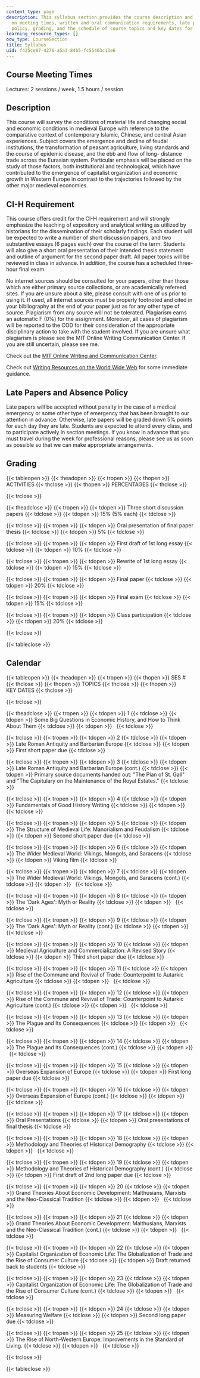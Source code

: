 ```yaml
---
content_type: page
description: This syllabus section provides the course description and information
  on meeting times, written and oral communication requirements, late papers and absence
  policy, grading, and the schedule of course topics and key dates for the course.
learning_resource_types: []
ocw_type: CourseSection
title: Syllabus
uid: f425ce87-4276-a5a3-84b5-fc55463c13e6
---
```


Course Meeting Times
--------------------

Lectures: 2 sessions / week, 1.5 hours / session

Description
-----------

This course will survey the conditions of material life and changing social and economic conditions in medieval Europe with reference to the comparative context of contemporary Islamic, Chinese, and central Asian experiences. Subject covers the emergence and decline of feudal institutions, the transformation of peasant agriculture, living standards and the course of epidemic disease, and the ebb and flow of long- distance trade across the Eurasian system. Particular emphasis will be placed on the study of those factors, both institutional and technological, which have contributed to the emergence of capitalist organization and economic growth in Western Europe in contrast to the trajectories followed by the other major medieval economies.

CI-H Requirement
----------------

This course offers credit for the CI-H requirement and will strongly emphasize the teaching of expository and analytical writing as utilized by historians for the dissemination of their scholarly findings. Each student will be expected to write a number of short discussion papers, and two substantive essays (6 pages each) over the course of the term. Students will also give a short oral presentation of their intended thesis statement and outline of argument for the second paper draft. All paper topics will be reviewed in class in advance. In addition, the course has a scheduled three-hour final exam.

No internet sources should be consulted for your papers, other than those which are either primary source collections, or are academically refereed sites. If you are unsure about a site, please consult with one of us prior to using it. If used, all internet sources must be properly footnoted and cited in your bibliography at the end of your paper just as for any other type of source. Plagiarism from any source will not be tolerated. Plagiarism earns an automatic F (0%) for the assignment. Moreover, all cases of plagiarism will be reported to the COD for their consideration of the appropriate disciplinary action to take with the student involved. If you are unsure what plagiarism is please see the MIT Online Writing Communication Center. If you are still uncertain, please see me.

Check out the [MIT Online Writing and Communication Center](http://cmsw.mit.edu/writing-and-communication-center/).

Check out [Writing Resources on the World Wide Web](http://web.mit.edu/uaa/www/writing/links/) for some immediate guidance.

Late Papers and Absence Policy
------------------------------

Late papers will be accepted without penalty in the case of a medical emergency or some other type of emergency that has been brought to our attention in advance. Otherwise, late papers will be graded down 5% points for each day they are late. Students are expected to attend every class, and to participate actively in section meetings. If you know in advance that you must travel during the week for professional reasons, please see us as soon as possible so that we can make appropriate arrangements.

Grading
-------

{{< tableopen >}}
{{< theadopen >}}
{{< tropen >}}
{{< thopen >}}
ACTIVITIES
{{< thclose >}}
{{< thopen >}}
PERCENTAGES
{{< thclose >}}

{{< trclose >}}

{{< theadclose >}}
{{< tropen >}}
{{< tdopen >}}
Three short discussion papers
{{< tdclose >}}
{{< tdopen >}}
15% (5% each)
{{< tdclose >}}

{{< trclose >}}
{{< tropen >}}
{{< tdopen >}}
Oral presentation of final paper thesis
{{< tdclose >}}
{{< tdopen >}}
5%
{{< tdclose >}}

{{< trclose >}}
{{< tropen >}}
{{< tdopen >}}
First draft of 1st long essay
{{< tdclose >}}
{{< tdopen >}}
10%
{{< tdclose >}}

{{< trclose >}}
{{< tropen >}}
{{< tdopen >}}
Rewrite of 1st long essay
{{< tdclose >}}
{{< tdopen >}}
15%
{{< tdclose >}}

{{< trclose >}}
{{< tropen >}}
{{< tdopen >}}
Final paper
{{< tdclose >}}
{{< tdopen >}}
20%
{{< tdclose >}}

{{< trclose >}}
{{< tropen >}}
{{< tdopen >}}
Final exam
{{< tdclose >}}
{{< tdopen >}}
15%
{{< tdclose >}}

{{< trclose >}}
{{< tropen >}}
{{< tdopen >}}
Class participation
{{< tdclose >}}
{{< tdopen >}}
20%
{{< tdclose >}}

{{< trclose >}}

{{< tableclose >}}

Calendar
--------

{{< tableopen >}}
{{< theadopen >}}
{{< tropen >}}
{{< thopen >}}
SES #
{{< thclose >}}
{{< thopen >}}
TOPICS
{{< thclose >}}
{{< thopen >}}
KEY DATES
{{< thclose >}}

{{< trclose >}}

{{< theadclose >}}
{{< tropen >}}
{{< tdopen >}}
1
{{< tdclose >}}
{{< tdopen >}}
Some Big Questions in Economic History, and How to Think About Them
{{< tdclose >}}
{{< tdopen >}}
 
{{< tdclose >}}

{{< trclose >}}
{{< tropen >}}
{{< tdopen >}}
2
{{< tdclose >}}
{{< tdopen >}}
Late Roman Antiquity and Barbarian Europe
{{< tdclose >}}
{{< tdopen >}}
First short paper due
{{< tdclose >}}

{{< trclose >}}
{{< tropen >}}
{{< tdopen >}}
3
{{< tdclose >}}
{{< tdopen >}}
Late Roman Antiquity and Barbarian Europe (cont.)
{{< tdclose >}}
{{< tdopen >}}
Primary source documents handed out: "The Plan of St. Gall" and "The Capitulary on the Maintenance of the Royal Estates."
{{< tdclose >}}

{{< trclose >}}
{{< tropen >}}
{{< tdopen >}}
4
{{< tdclose >}}
{{< tdopen >}}
Fundamentals of Good History Writing
{{< tdclose >}}
{{< tdopen >}}
 
{{< tdclose >}}

{{< trclose >}}
{{< tropen >}}
{{< tdopen >}}
5
{{< tdclose >}}
{{< tdopen >}}
The Structure of Medieval Life: Manorialism and Feudalism
{{< tdclose >}}
{{< tdopen >}}
Second short paper due
{{< tdclose >}}

{{< trclose >}}
{{< tropen >}}
{{< tdopen >}}
6
{{< tdclose >}}
{{< tdopen >}}
The Wider Medieval World: Vikings, Mongols, and Saracens
{{< tdclose >}}
{{< tdopen >}}
Viking film
{{< tdclose >}}

{{< trclose >}}
{{< tropen >}}
{{< tdopen >}}
7
{{< tdclose >}}
{{< tdopen >}}
The Wider Medieval World: Vikings, Mongols, and Saracens (cont.)
{{< tdclose >}}
{{< tdopen >}}
 
{{< tdclose >}}

{{< trclose >}}
{{< tropen >}}
{{< tdopen >}}
8
{{< tdclose >}}
{{< tdopen >}}
The 'Dark Ages': Myth or Reality
{{< tdclose >}}
{{< tdopen >}}
 
{{< tdclose >}}

{{< trclose >}}
{{< tropen >}}
{{< tdopen >}}
9
{{< tdclose >}}
{{< tdopen >}}
The 'Dark Ages': Myth or Reality (cont.)
{{< tdclose >}}
{{< tdopen >}}
 
{{< tdclose >}}

{{< trclose >}}
{{< tropen >}}
{{< tdopen >}}
10
{{< tdclose >}}
{{< tdopen >}}
Medieval Agriculture and Commercialization: A Revised Story
{{< tdclose >}}
{{< tdopen >}}
Third short paper due
{{< tdclose >}}

{{< trclose >}}
{{< tropen >}}
{{< tdopen >}}
11
{{< tdclose >}}
{{< tdopen >}}
Rise of the Commune and Revival of Trade: Counterpoint to Autarkic Agriculture
{{< tdclose >}}
{{< tdopen >}}
 
{{< tdclose >}}

{{< trclose >}}
{{< tropen >}}
{{< tdopen >}}
12
{{< tdclose >}}
{{< tdopen >}}
Rise of the Commune and Revival of Trade: Counterpoint to Autarkic Agriculture (cont.)
{{< tdclose >}}
{{< tdopen >}}
 
{{< tdclose >}}

{{< trclose >}}
{{< tropen >}}
{{< tdopen >}}
13
{{< tdclose >}}
{{< tdopen >}}
The Plague and Its Consequences
{{< tdclose >}}
{{< tdopen >}}
 
{{< tdclose >}}

{{< trclose >}}
{{< tropen >}}
{{< tdopen >}}
14
{{< tdclose >}}
{{< tdopen >}}
The Plague and Its Consequences (cont.)
{{< tdclose >}}
{{< tdopen >}}
 
{{< tdclose >}}

{{< trclose >}}
{{< tropen >}}
{{< tdopen >}}
15
{{< tdclose >}}
{{< tdopen >}}
Overseas Expansion of Europe
{{< tdclose >}}
{{< tdopen >}}
First long paper due
{{< tdclose >}}

{{< trclose >}}
{{< tropen >}}
{{< tdopen >}}
16
{{< tdclose >}}
{{< tdopen >}}
Overseas Expansion of Europe (cont.)
{{< tdclose >}}
{{< tdopen >}}
 
{{< tdclose >}}

{{< trclose >}}
{{< tropen >}}
{{< tdopen >}}
17
{{< tdclose >}}
{{< tdopen >}}
Oral Presentations
{{< tdclose >}}
{{< tdopen >}}
Oral presentations of final thesis
{{< tdclose >}}

{{< trclose >}}
{{< tropen >}}
{{< tdopen >}}
18
{{< tdclose >}}
{{< tdopen >}}
Methodology and Theories of Historical Demography
{{< tdclose >}}
{{< tdopen >}}
 
{{< tdclose >}}

{{< trclose >}}
{{< tropen >}}
{{< tdopen >}}
19
{{< tdclose >}}
{{< tdopen >}}
Methodology and Theories of Historical Demography (cont.)
{{< tdclose >}}
{{< tdopen >}}
First draft of 2nd long paper due
{{< tdclose >}}

{{< trclose >}}
{{< tropen >}}
{{< tdopen >}}
20
{{< tdclose >}}
{{< tdopen >}}
Grand Theories About Economic Development: Malthusians, Marxists and the Neo-Classical Tradition
{{< tdclose >}}
{{< tdopen >}}
 
{{< tdclose >}}

{{< trclose >}}
{{< tropen >}}
{{< tdopen >}}
21
{{< tdclose >}}
{{< tdopen >}}
Grand Theories About Economic Development: Malthusians, Marxists and the Neo-Classical Tradition (cont.)
{{< tdclose >}}
{{< tdopen >}}
 
{{< tdclose >}}

{{< trclose >}}
{{< tropen >}}
{{< tdopen >}}
22
{{< tdclose >}}
{{< tdopen >}}
Capitalist Organization of Economic Life: The Globalization of Trade and the Rise of Consumer Culture
{{< tdclose >}}
{{< tdopen >}}
Draft returned back to students
{{< tdclose >}}

{{< trclose >}}
{{< tropen >}}
{{< tdopen >}}
23
{{< tdclose >}}
{{< tdopen >}}
Capitalist Organization of Economic Life: The Globalization of Trade and the Rise of Consumer Culture (cont.)
{{< tdclose >}}
{{< tdopen >}}
 
{{< tdclose >}}

{{< trclose >}}
{{< tropen >}}
{{< tdopen >}}
24
{{< tdclose >}}
{{< tdopen >}}
Measuring Welfare
{{< tdclose >}}
{{< tdopen >}}
Second long paper due
{{< tdclose >}}

{{< trclose >}}
{{< tropen >}}
{{< tdopen >}}
25
{{< tdclose >}}
{{< tdopen >}}
The Rise of North-Western Europe: Improvements in the Standard of Living.
{{< tdclose >}}
{{< tdopen >}}
 
{{< tdclose >}}

{{< trclose >}}

{{< tableclose >}}
